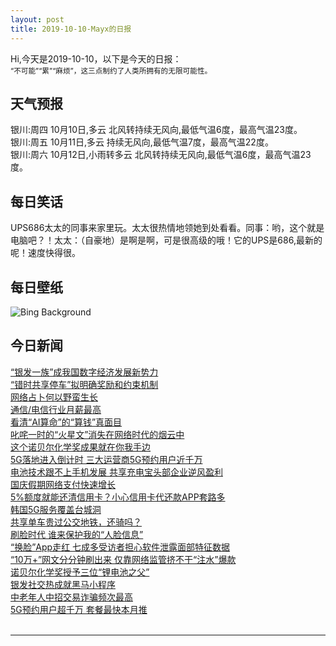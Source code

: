 ```yaml
---
layout: post
title: 2019-10-10-Mayx的日报
---
```


Hi,今天是2019-10-10，以下是今天的日报：<br><small>
“不可能”“累”“麻烦”，这三点制约了人类所拥有的无限可能性。</small><!--more-->
## 天气预报
银川:周四 10月10日,多云 北风转持续无风向,最低气温6度，最高气温23度。<br>银川:周五 10月11日,多云 持续无风向,最低气温7度，最高气温22度。<br>银川:周六 10月12日,小雨转多云 北风转持续无风向,最低气温6度，最高气温23度。
## 每日笑话
UPS686太太的同事来家里玩。太太很热情地领她到处看看。同事：哟，这个就是电脑吧？！太太：（自豪地）是啊是啊，可是很高级的哦！它的UPS是686,最新的呢！速度快得很。
## 每日壁纸
![Bing Background](https://cn.bing.com/th?id=OHR.GrandCanyonEast_EN-US5261369140_1920x1080.jpg&rf=LaDigue_1920x1080.jpg&pid=hp "Letchworth State Park, New York (© Jay O'Brien/Danita Delimont)")
## 今日新闻

[“银发一族”成我国数字经济发展新势力](http://it.people.com.cn/n1/2019/1010/c1009-31391232.html)   
[“错时共享停车”拟明确奖励和约束机制](http://it.people.com.cn/n1/2019/1010/c1009-31391250.html)   
[网络占卜何以野蛮生长](http://it.people.com.cn/n1/2019/1010/c1009-31391281.html)   
[通信/电信行业月薪最高](http://it.people.com.cn/n1/2019/1010/c1009-31391292.html)   
[看清“AI算命”的“算钱”真面目](http://it.people.com.cn/n1/2019/1010/c1009-31391192.html)   
[叱咤一时的“火星文”消失在网络时代的烟云中](http://it.people.com.cn/n1/2019/1010/c1009-31391218.html)   
[这个诺贝尔化学奖成果就在你我手边](http://it.people.com.cn/n1/2019/1010/c1009-31391152.html)   
[5G落地进入倒计时 三大运营商5G预约用户近千万](http://it.people.com.cn/n1/2019/1009/c1009-31388833.html)   
[电池技术跟不上手机发展 共享充电宝头部企业逆风盈利](http://it.people.com.cn/n1/2019/1009/c1009-31388840.html)   
[国庆假期网络支付快速增长](http://it.people.com.cn/n1/2019/1009/c1009-31388680.html)   
[5%额度就能还清信用卡？小心信用卡代还款APP套路多](http://it.people.com.cn/n1/2019/1009/c1009-31388724.html)   
[韩国5G服务覆盖台城洞](http://it.people.com.cn/n1/2019/1010/c1009-31390867.html)   
[共享单车贵过公交地铁，还骑吗？](http://it.people.com.cn/n1/2019/1010/c1009-31390914.html)   
[刷脸时代 谁来保护我的“人脸信息”](http://it.people.com.cn/n1/2019/1010/c1009-31390801.html)   
[“换脸”App走红 七成多受访者担心软件泄露面部特征数据](http://it.people.com.cn/n1/2019/1010/c1009-31390809.html)   
[“10万+”网文分分钟刷出来 仅靠网络监管挤不干“注水”爆款](http://it.people.com.cn/n1/2019/1010/c1009-31390806.html)   
[诺贝尔化学奖授予三位“锂电池之父”](http://it.people.com.cn/n1/2019/1010/c1009-31391030.html)   
[银发社交热成就黑马小程序](http://it.people.com.cn/n1/2019/1010/c1009-31390920.html)   
[中老年人中招交易诈骗频次最高](http://it.people.com.cn/n1/2019/1010/c1009-31390924.html)   
[5G预约用户超千万 套餐最快本月推](http://it.people.com.cn/n1/2019/1010/c1009-31391061.html)   
<br />

***

<small></small>
